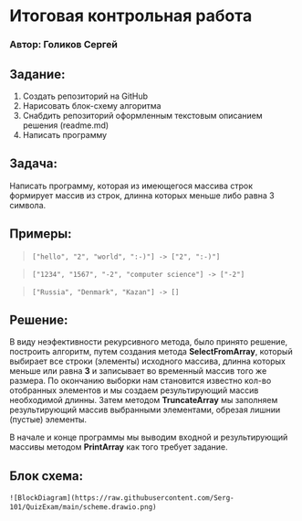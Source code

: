 # Итоговая контрольная работа
### Автор: Голиков Сергей

## Задание:
1. Создать репозиторий на GitHub
2. Нарисовать блок-схему алгоритма
3. Снабдить репозиторий оформленным текстовым описанием решения (readme.md)
4. Написать программу

## Задача:
 Написать программу, которая из имеющегося массива строк формирует массив из строк, длинна которых меньше либо равна 3 символа.

## Примеры:
>`["hello", "2", "world", ":-)"] -> ["2", ":-)"]`

>`["1234", "1567", "-2", "computer science"] -> ["-2"]`

>`["Russia", "Denmark", "Kazan"] -> []`


## Решение:
 В виду неэфективности рекурсивного метода, было принято решение, построить алгоритм, путем создания метода **SelectFromArray**, который выбирает все строки (элементы) исходного массива, длинна которых меньше или равна **3** и записывает во временный массив того же размера. По окончанию выборки нам становится известно кол-во отобранных элементов и мы создаем результирующий массив необходимой длинны. Затем методом **TruncateArray** мы заполняем результирующий массив выбранными элементами, обрезая лишнии (пустые) элементы.
 
 В начале и конце программы мы выводим входной и результирующий массивы методом **PrintArray** как того требует задание.

 ## Блок схема:
 	![BlockDiagram](https://raw.githubusercontent.com/Serg-101/QuizExam/main/scheme.drawio.png)

